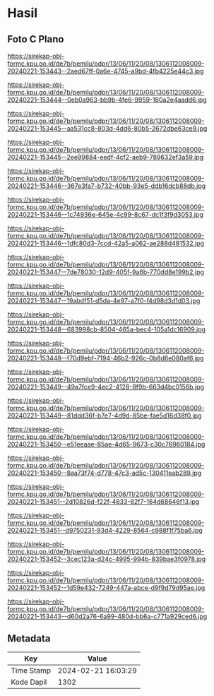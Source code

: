 # Hasil

## Foto C Plano

https://sirekap-obj-formc.kpu.go.id/de7b/pemilu/pdpr/13/06/11/20/08/1306112008009-20240221-153443--2aed67ff-0a6e-4745-a9bd-4fb4225e44c3.jpg

https://sirekap-obj-formc.kpu.go.id/de7b/pemilu/pdpr/13/06/11/20/08/1306112008009-20240221-153444--0eb0a963-bb9b-4fe6-9959-160a2e4aadd6.jpg

https://sirekap-obj-formc.kpu.go.id/de7b/pemilu/pdpr/13/06/11/20/08/1306112008009-20240221-153445--aa531cc8-803d-4dd6-80b5-2672dbe63ce9.jpg

https://sirekap-obj-formc.kpu.go.id/de7b/pemilu/pdpr/13/06/11/20/08/1306112008009-20240221-153445--2ee99884-eedf-4cf2-aeb9-789632ef3a59.jpg

https://sirekap-obj-formc.kpu.go.id/de7b/pemilu/pdpr/13/06/11/20/08/1306112008009-20240221-153446--367e3fa7-b732-40bb-93e5-ddb16dcb88db.jpg

https://sirekap-obj-formc.kpu.go.id/de7b/pemilu/pdpr/13/06/11/20/08/1306112008009-20240221-153446--1c74936e-645e-4c99-8c67-dc1f3f9d3053.jpg

https://sirekap-obj-formc.kpu.go.id/de7b/pemilu/pdpr/13/06/11/20/08/1306112008009-20240221-153446--1dfc80d3-7ccd-42a5-a062-ae288d481532.jpg

https://sirekap-obj-formc.kpu.go.id/de7b/pemilu/pdpr/13/06/11/20/08/1306112008009-20240221-153447--7de78030-12d9-405f-9a6b-770dd8e199b2.jpg

https://sirekap-obj-formc.kpu.go.id/de7b/pemilu/pdpr/13/06/11/20/08/1306112008009-20240221-153447--19abdf51-d5da-4e97-a7f0-f4d98d3d1d03.jpg

https://sirekap-obj-formc.kpu.go.id/de7b/pemilu/pdpr/13/06/11/20/08/1306112008009-20240221-153448--683998cb-8504-465a-bec4-105a1dc16909.jpg

https://sirekap-obj-formc.kpu.go.id/de7b/pemilu/pdpr/13/06/11/20/08/1306112008009-20240221-153448--f70d9ebf-7194-46b2-926c-0b8d6e080af6.jpg

https://sirekap-obj-formc.kpu.go.id/de7b/pemilu/pdpr/13/06/11/20/08/1306112008009-20240221-153449--49a7fce9-4ec2-4128-8f9b-663d4bc0156b.jpg

https://sirekap-obj-formc.kpu.go.id/de7b/pemilu/pdpr/13/06/11/20/08/1306112008009-20240221-153449--81ddd36f-b7e7-4d9d-85be-fae5d16d38f0.jpg

https://sirekap-obj-formc.kpu.go.id/de7b/pemilu/pdpr/13/06/11/20/08/1306112008009-20240221-153450--e51eeaae-85ae-4d65-9673-c30c76960184.jpg

https://sirekap-obj-formc.kpu.go.id/de7b/pemilu/pdpr/13/06/11/20/08/1306112008009-20240221-153450--8aa73f74-d778-47c3-ad5c-130411eab289.jpg

https://sirekap-obj-formc.kpu.go.id/de7b/pemilu/pdpr/13/06/11/20/08/1306112008009-20240221-153451--2d10826d-f22f-4833-82f7-164d68646f13.jpg

https://sirekap-obj-formc.kpu.go.id/de7b/pemilu/pdpr/13/06/11/20/08/1306112008009-20240221-153451--d9750231-93d4-4229-8564-c988f1f75ba6.jpg

https://sirekap-obj-formc.kpu.go.id/de7b/pemilu/pdpr/13/06/11/20/08/1306112008009-20240221-153452--3cec123a-d24c-4995-994b-839bae3f0978.jpg

https://sirekap-obj-formc.kpu.go.id/de7b/pemilu/pdpr/13/06/11/20/08/1306112008009-20240221-153452--1d59e432-7249-447a-abce-d9f9d79d95ae.jpg

https://sirekap-obj-formc.kpu.go.id/de7b/pemilu/pdpr/13/06/11/20/08/1306112008009-20240221-153443--d60d2a76-6a99-480d-bb6a-c771a929ced6.jpg


## Metadata

| Key        | Value               |
| ---------- | ------------------- |
| Time Stamp | 2024-02-21 16:03:29 |
| Kode Dapil | 1302                |



